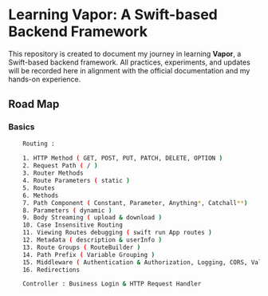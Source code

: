 # Learning Vapor: A Swift-based Backend Framework

This repository is created to document my journey in learning **Vapor**, a Swift-based backend framework. All practices, experiments, and updates will be recorded here in alignment with the official documentation and my hands-on experience.

## Road Map

### Basics
```bash
    Routing :
    
    1. HTTP Method ( GET, POST, PUT, PATCH, DELETE, OPTION )
    2. Request Path ( / )
    3. Router Methods
    4. Route Parameters ( static )
    5. Routes
    6. Methods
    7. Path Component ( Constant, Parameter, Anything*, Catchall**)
    8. Parameters ( dynamic )
    9. Body Streaming ( upload & download )
    10. Case Insensitive Routing
    11. Viewing Routes debugging ( swift run App routes )
    12. Metadata ( description & userInfo )
    13. Route Groups ( RouteBuilder )
    14. Path Prefix ( Variable Grouping )
    15. Middleware ( Authentication & Authorization, Logging, CORS, Validation, Modification )
    16. Redirections
```
```bash
    Controller : Business Login & HTTP Request Handler 
```
